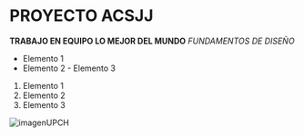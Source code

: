 # PROYECTO ACSJJ
**TRABAJO EN EQUIPO LO MEJOR DEL MUNDO**
*FUNDAMENTOS DE DISEÑO*
- Elemento 1
- Elemento 2 - Elemento 3
1. Elemento 1
2. Elemento 2
3. Elemento 3
   
![imagenUPCH](https://elcomercio.pe/resizer/vzNN4m3wI58hHXIaDydgT3ikwRk=/580x330/smart/filters:format(jpeg):quality(75)/arc-anglerfish-arc2-prod-elcomercio.s3.amazonaws.com/public/J4XDLJLAO5HNZFXGXY5MTE6UB4.jpg)



